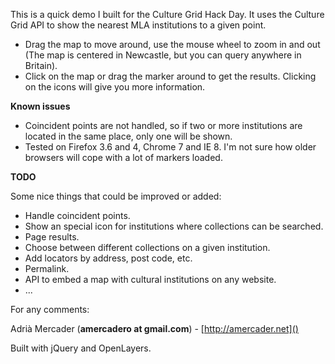 This is a quick demo I built for the Culture Grid Hack Day. It uses the Culture
Grid API to show the nearest MLA institutions to a given point.

* Drag the map to move around, use the mouse wheel to zoom in and out (The map
is centered in Newcastle, but you can query anywhere in Britain).
* Click on the map or drag the marker around to get the results. Clicking on the
icons will give you more information.

**Known issues**

* Coincident points are not handled, so if two or more institutions are located
in the same place, only one will be shown.
* Tested on Firefox 3.6 and 4, Chrome 7 and IE 8. I'm not sure how older
browsers will cope with a lot of markers loaded.

**TODO**

Some nice things that could be improved or added:

* Handle coincident points.
* Show an special icon for institutions where collections can be searched.
* Page results.
* Choose between different collections on a given institution.
* Add locators by address, post code, etc.
* Permalink.
* API to embed a map with cultural institutions on any website.
* ...

For any comments:

Adrià Mercader (**amercadero at gmail.com**) - [http://amercader.net]()

Built with jQuery and OpenLayers.
